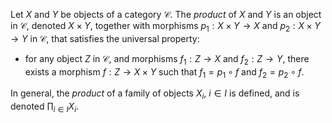 Let $X$ and $Y$ be objects of a category $\mathcal{C}$. The *product* of $X$ and $Y$ is an object in $\mathcal{C}$, denoted $X \times Y$, together with morphisms $p_1: X \times Y \to X$ and $p_2: X \times Y \to Y$ in $\mathcal{C}$, that satisfies the universal property:

- for any object $Z$ in $\mathcal{C}$, and morphisms $f_1: Z \to X$ and $f_2: Z \to Y$, there exists a morphism $f: Z \to X \times Y$ such that $f_1 = p_1 \circ f$ and $f_2 = p_2 \circ f$.

In general, the *product* of a family of objects $X_i$, $i \in I$ is defined, and is denoted $\prod_{i \in I} X_i$.
